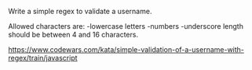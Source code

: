 Write a simple regex to validate a username.

Allowed characters are:
-lowercase letters -numbers -underscore
length should be between 4 and 16 characters.

https://www.codewars.com/kata/simple-validation-of-a-username-with-regex/train/javascript
